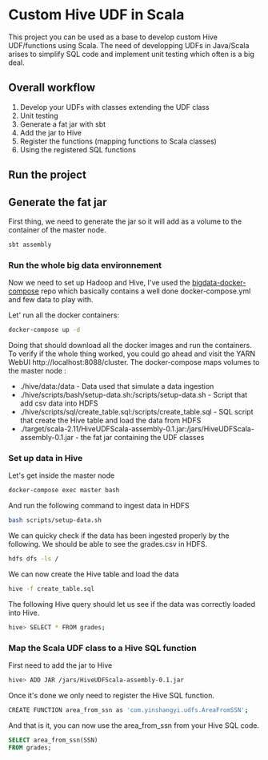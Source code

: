 # Custom Hive UDF in Scala

This project you can be used as a base to develop custom Hive UDF/functions using Scala.
The need of developping UDFs in Java/Scala arises to simplify SQL code and implement unit testing which often is a big deal.

## Overall workflow
1. Develop your UDFs with classes extending the UDF class
2. Unit testing
3. Generate a fat jar with sbt
4. Add the jar to Hive
5. Register the functions (mapping functions to Scala classes)
6. Using the registered SQL functions

## Run the project

## Generate the fat jar
First thing, we need to generate the jar so it will add as a volume to the container of the master node.

```bash
sbt assembly
```

### Run the whole big data environnement
Now we need to set up Hadoop and Hive, I've used the [bigdata-docker-compose](https://github.com/panovvv/bigdata-docker-compose) repo which basically contains a well done docker-compose.yml and few data to play with.

Let' run all the docker containers:
```bash
docker-compose up -d
```
Doing that should download all the docker images and run the containers.
To verify if the whole thing worked, you could go ahead and visit the YARN WebUI http://localhost:8088/cluster.
The docker-compose maps volumes to the master node :
- ./hive/data:/data - Data used that simulate a data ingestion
- ./hive/scripts/bash/setup-data.sh:/scripts/setup-data.sh - Script that add csv data into HDFS
- ./hive/scripts/sql/create_table.sql:/scripts/create_table.sql - SQL script that create the Hive table and load the data from HDFS
- ./target/scala-2.11/HiveUDFScala-assembly-0.1.jar:/jars/HiveUDFScala-assembly-0.1.jar - the fat jar containing the UDF classes

### Set up data in Hive
Let's get inside the master node
```bash
docker-compose exec master bash
```

And run the following command to ingest data in HDFS
```bash
bash scripts/setup-data.sh
```

We can quicky check if the data has been ingested properly by the following.
We should be able to see the grades.csv in HDFS.
```bash
hdfs dfs -ls /
```

We can now create the Hive table and load the data
```bash
hive -f create_table.sql
```
The following Hive query should let us see if the data was correctly loaded into Hive.
```bash
hive> SELECT * FROM grades;
```

### Map the Scala UDF class to a Hive SQL function
First need to add the jar to Hive
```bash
hive> ADD JAR /jars/HiveUDFScala-assembly-0.1.jar
```
Once it's done we only need to register the Hive SQL function.
```bash
CREATE FUNCTION area_from_ssn as 'com.yinshangyi.udfs.AreaFromSSN';
```
And that is it, you can now use the area_from_ssn from your Hive SQL code.
```sql
SELECT area_from_ssn(SSN)
FROM grades;
```
